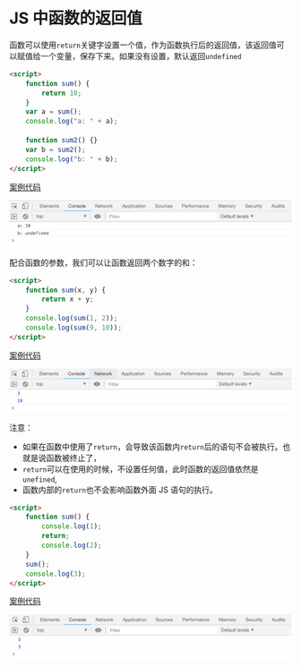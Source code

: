 # JS 中函数的返回值

函数可以使用`return`关键字设置一个值，作为函数执行后的返回值，该返回值可以赋值给一个变量，保存下来。如果没有设置，默认返回`undefined`

```html
<script>
    function sum() {
        return 10;
    }
    var a = sum();
    console.log("a: " + a);

    function sum2() {}
    var b = sum2();
    console.log("b: " + b);
</script>
```

[案例代码](./demo/demo04.html)

![](./images/04.png)

配合函数的参数，我们可以让函数返回两个数字的和：

```html
<script>
    function sum(x, y) {
        return x + y;
    }
    console.log(sum(1, 2));
    console.log(sum(9, 10));
</script>
```

[案例代码](./demo/demo05.html)

![](./images/05.png)

注意：

-   如果在函数中使用了`return`，会导致该函数内`return`后的语句不会被执行。也就是说函数被终止了，
-   `return`可以在使用的时候，不设置任何值，此时函数的返回值依然是`unefined`,
-   函数内部的`return`也不会影响函数外面 JS 语句的执行。

```html
<script>
    function sum() {
        console.log(1);
        return;
        console.log(2);
    }
    sum();
    console.log(3);
</script>
```

[案例代码](./demo/demo06.html)

![](./images/06.png)
